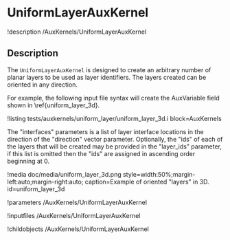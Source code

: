 # UniformLayerAuxKernel
!description /AuxKernels/UniformLayerAuxKernel

## Description

The `UniformLayerAuxKernel` is designed to create an arbitrary number of planar layers to be used
as layer identifiers. The layers created can be oriented in any direction.

For example, the following input file syntax will create the AuxVariable field shown in \ref{uniform_layer_3d}.

!listing tests/auxkernels/uniform_layer/uniform_layer_3d.i block=AuxKernels

The "interfaces" parameters is a list of layer interface locations in the direction of the "direction" vector
parameter. Optionally, the "ids" of each of the layers that will be created may be provided in the "layer_ids"
parameter, if this list is omitted then the "ids" are assigned in ascending order beginning at 0.

!media doc/media/uniform_layer_3d.png style=width:50%;margin-left:auto;margin-right:auto; caption=Example of oriented "layers" in 3D. id=uniform_layer_3d

!parameters /AuxKernels/UniformLayerAuxKernel

!inputfiles /AuxKernels/UniformLayerAuxKernel

!childobjects /AuxKernels/UniformLayerAuxKernel

